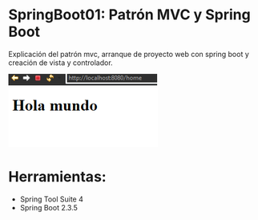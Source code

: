# SpringBoot01: Patrón MVC y Spring Boot
Explicación del patrón mvc, arranque de proyecto web con spring boot y creación de vista y controlador.

![](https://raw.githubusercontent.com/ctec105/SpringBoot01/master/image.png)

# Herramientas:
- Spring Tool Suite 4
- Spring Boot 2.3.5

